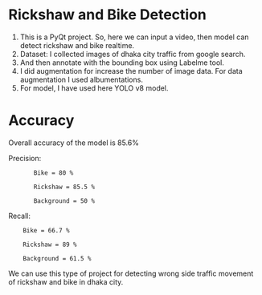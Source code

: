 # Rickshaw and Bike Detection

1. This is a PyQt project. So, here we can input a video, then model can detect rickshaw and bike realtime. 
2. Dataset: I collected images of dhaka city traffic from google search.
3. And then annotate with the bounding box using Labelme tool.
4. I did augmentation for increase the number of image data. For data augmentation I used albumentations.
5. For model, I have used here YOLO v8 model.


# Accuracy
Overall accuracy of the model is 85.6%

Precision: 
           
           Bike = 80 %

           Rickshaw = 85.5 %
           
           Background = 50 %
           
Recall: 
           
        Bike = 66.7 %

        Rickshaw = 89 %
        
        Background = 61.5 %


We can use this type of project for detecting wrong side traffic movement of rickshaw and bike in dhaka city.        

